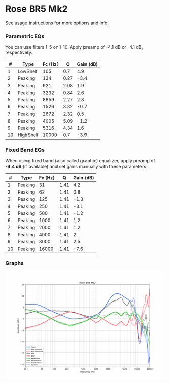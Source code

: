 # Rose BR5 Mk2
See [usage instructions](https://github.com/jaakkopasanen/AutoEq#usage) for more options and info.

### Parametric EQs
You can use filters 1-5 or 1-10. Apply preamp of -4.1 dB or -4.1 dB, respectively.

|   # | Type      |   Fc (Hz) |    Q |   Gain (dB) |
|-----|-----------|-----------|------|-------------|
|   1 | LowShelf  |       105 | 0.7  |         4.9 |
|   2 | Peaking   |       134 | 0.27 |        -3.4 |
|   3 | Peaking   |       921 | 2.08 |         1.9 |
|   4 | Peaking   |      3232 | 0.84 |         2.6 |
|   5 | Peaking   |      8859 | 2.27 |         2.8 |
|   6 | Peaking   |      1526 | 3.32 |        -0.7 |
|   7 | Peaking   |      2672 | 2.32 |         0.5 |
|   8 | Peaking   |      4005 | 5.09 |        -1.2 |
|   9 | Peaking   |      5316 | 4.34 |         1.6 |
|  10 | HighShelf |     10000 | 0.7  |        -3.9 |

### Fixed Band EQs
When using fixed band (also called graphic) equalizer, apply preamp of **-4.4 dB** (if available) and set gains manually with these parameters.

|   # | Type    |   Fc (Hz) |    Q |   Gain (dB) |
|-----|---------|-----------|------|-------------|
|   1 | Peaking |        31 | 1.41 |         4.2 |
|   2 | Peaking |        62 | 1.41 |         0.8 |
|   3 | Peaking |       125 | 1.41 |        -1.3 |
|   4 | Peaking |       250 | 1.41 |        -3.1 |
|   5 | Peaking |       500 | 1.41 |        -1.2 |
|   6 | Peaking |      1000 | 1.41 |         1.2 |
|   7 | Peaking |      2000 | 1.41 |         1.2 |
|   8 | Peaking |      4000 | 1.41 |         2   |
|   9 | Peaking |      8000 | 1.41 |         2.5 |
|  10 | Peaking |     16000 | 1.41 |        -7.6 |

### Graphs
![](./Rose%20BR5%20Mk2.png)
